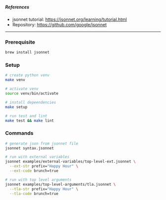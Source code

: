 
##### References
- jsonnet tutorial: https://jsonnet.org/learning/tutorial.html
- Repository: https://github.com/google/jsonnet

---

### Prerequisite
```bash
brew install jsonnet
```

### Setup
```bash
# create python venv
make venv

# activate venv
source venv/bin/activate

# install depeendencies
make setup

# run test and lint
make test && make lint
```

### Commands
```bash
# generate json from jsonnet file
jsonnet syntax.jsonnet

# run with external variables
jsonnet examples/external-variables/top-level-ext.jsonnet \
  --ext-str prefix="Happy Hour" \
  --ext-code brunch=true

# run with top level arguments
jsonnet examples/top-level-arguments/tla.jsonnet \
  --tla-str prefix="Happy Hour" \
  --tla-code brunch=true
```
